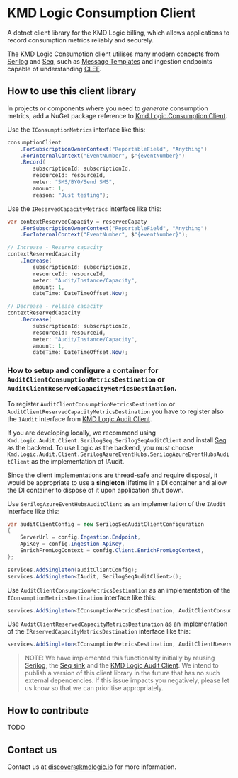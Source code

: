 # KMD Logic Consumption Client

A dotnet client library for the KMD Logic billing, which allows applications to record consumption metrics reliably and securely.

The KMD Logic Consumption client utilises many modern concepts from [Serilog](https://serilog.net/) and [Seq](https://getseq.net/), such as [Message Templates](https://messagetemplates.org/) and ingestion endpoints capable of understanding [CLEF](https://docs.getseq.net/docs/posting-raw-events).

## How to use this client library

In projects or components where you need to *generate* consumption metrics, add a NuGet package reference to [Kmd.Logic.Consumption.Client](https://www.nuget.org/packages/Kmd.Logic.Consumption.Client).
 
Use the `IConsumptionMetrics` interface like this:

```c#
consumptionClient
    .ForSubscriptionOwnerContext("ReportableField", "Anything")
    .ForInternalContext("EventNumber", $"{eventNumber}")
    .Record(
        subscriptionId: subscriptionId,
        resourceId: resourceId,
        meter: "SMS/BYO/Send SMS",
        amount: 1,
        reason: "Just testing");
```

Use the `IReservedCapacityMetrics` interface like this:

```c#
var contextReservedCapacity = reservedCapaty
    .ForSubscriptionOwnerContext("ReportableField", "Anything")
    .ForInternalContext("EventNumber", $"{eventNumber}");

// Increase - Reserve capacity
contextReservedCapacity
    .Increase(
        subscriptionId: subscriptionId,
        resourceId: resourceId,
        meter: "Audit/Instance/Capacity",
        amount: 1,
        dateTime: DateTimeOffset.Now);

// Decrease - release capacity
contextReservedCapacity
    .Decrease(
        subscriptionId: subscriptionId,
        resourceId: resourceId,
        meter: "Audit/Instance/Capacity",
        amount: 1,
        dateTime: DateTimeOffset.Now);
```

### How to setup and configure a container for `AuditClientConsumptionMetricsDestination` or `AuditClientReservedCapacityMetricsDestination`.
To register `AuditClientConsumptionMetricsDestination` or `AuditClientReservedCapacityMetricsDestination` you have to register also the `IAudit` interface from [KMD Logic Audit Client](https://github.com/kmdlogic/kmd-logic-audit-client). 

If you are developing locally, we recommend using `Kmd.Logic.Audit.Client.SerilogSeq.SerilogSeqAuditClient` and install [Seq](https://datalust.co/seq) as the backend. To use Logic as the backend, you must choose `Kmd.Logic.Audit.Client.SerilogAzureEventHubs.SerilogAzureEventHubsAuditClient` as the implementation of IAudit.

Since the client implementations are thread-safe and require disposal, it would be appropriate to use a **singleton** lifetime in a DI container and allow the DI container to dispose of it upon application shut down.

Use `SerilogAzureEventHubsAuditClient` as an implementation of the `IAudit` interface like this:
```c#
var auditClientConfig = new SerilogSeqAuditClientConfiguration
{
    ServerUrl = config.Ingestion.Endpoint,
    ApiKey = config.Ingestion.ApiKey,
    EnrichFromLogContext = config.Client.EnrichFromLogContext,
};

services.AddSingleton(auditClientConfig);
services.AddSingleton<IAudit, SerilogSeqAuditClient>();
```
Use `AuditClientConsumptionMetricsDestination` as an implementation of the `IConsumptionMetricsDestination` interface like this:
```c#
services.AddSingleton<IConsumptionMetricsDestination, AuditClientConsumptionMetricsDestination>();
```
Use `AuditClientReservedCapacityMetricsDestination` as an implementation of the `IReservedCapacityMetricsDestination` interface like this:
```c#
services.AddSingleton<IConsumptionMetricsDestination, AuditClientReservedCapacityMetricsDestination>();
```

> NOTE: We have implemented this functionality initially by reusing [Serilog](https://github.com/serilog/serilog), the [Seq sink](https://github.com/serilog/serilog-sinks-seq) and the [KMD Logic Audit Client](https://github.com/kmdlogic/kmd-logic-audit-client). We intend to publish a version of this client library in the future that has no such external dependencies. If this issue impacts you negatively, please let us know so that we can prioritise appropriately.

## How to contribute

TODO

## Contact us

Contact us at discover@kmdlogic.io for more information.
